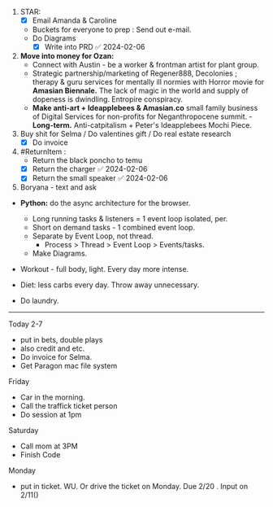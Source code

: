 1. STAR:
   - [x] Email Amanda & Caroline
   - Buckets for everyone to prep : Send out e-mail.
   - Do Diagrams
     - [x] Write into PRD ✅ 2024-02-06

1. **Move into money for Ozan:**
   - Connect with Austin - be a worker & frontman artist for plant group.
   - Strategic partnership/marketing of Regener888, Decolonies ; therapy & guru services for mentally ill normies with Horror movie for **Amasian Biennale.** The lack of magic in the world and supply of dopeness is dwindling. Entropire conspiracy.
   - **Make anti-art + Ideapplebees & Amasian.co** small family business of Digital Services for non-profits for Neganthropocene summit. - **Long-term.**  Anti-catpitalism + Peter's Ideapplebees Mochi Piece.
2. Buy shit for Selma / Do valentines gift / Do real estate research
    - [x] Do invoice 

3. #ReturnItem : 
   - Return the black poncho to temu
   - [x] Return the charger ✅ 2024-02-06
   - [x] Return the small speaker ✅ 2024-02-06

4. Boryana - text and ask

- **Python:**  do the async architecture for the browser. 
	- Long running tasks & listeners = 1 event loop isolated, per.
	- Short on demand tasks - 1 combined event loop.
	- Separate by Event Loop, not thread.
		- Process > Thread > Event Loop > Events/tasks.
	- Make Diagrams.

- Workout - full body, light. Every day more intense.
- Diet: less carbs every day. Throw away unnecessary.
- Do laundry.


----

Today 2-7
- put in bets, double plays
- also credit and etc.
- Do invoice for Selma.
- Get Paragon mac file system

Friday
- Car in the morning.
- Call the traffick ticket person
- Do session at 1pm

Saturday
- Call mom at 3PM
- Finish Code

Monday
- put in ticket. WU. Or drive the ticket on Monday. Due 2/20 . Input on 2/11()